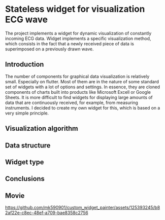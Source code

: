 # Stateless widget for visualization ECG wave

The project implements a widget for dynamic visualization of constantly incoming ECG data. Widget implements a specific visualization method, which consists in the fact that a newly received piece of data is superimposed on a previously drawn wave.

## Introduction

The number of components for graphical data visualization is relatively small. Especially on flutter. Most of them are in the nature of some standard set of widgets with a lot of options and settings. In essence, they are cloned components of charts built into products like Microsoft Excell or Google Sheets. It is more difficult to find widgets for displaying large amounts of data that are continuously received, for example, from measuring instruments. I decided to create my own widget for this, which is based on a very simple principle.

## Visualization algorithm

## Data structure

## Widget type

## Conclusions

## Movie



https://github.com/mk590901/custom_widget_painter/assets/125393245/b82af22e-c8ec-48ef-a709-bae8358c2756

